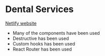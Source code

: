 # Dental Services
[Netlify website](https://elegant-klepon-dbfbaa.netlify.app/)

* Many of the components have been used
* Destructive has been used
* Custom hooks  has been used
* React Router has been used 
